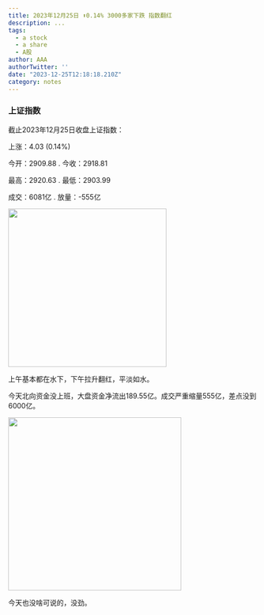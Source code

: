 ```yaml
---
title: 2023年12月25日 ⬆️0.14% 3000多家下跌 指数翻红
description: ...
tags:
  - a stock
  - a share
  - A股
author: AAA
authorTwitter: ''
date: "2023-12-25T12:18:18.210Z"
category: notes
---
```


### 上证指数

截止2023年12月25日收盘上证指数：

上涨：<span class="font-semibold text-r-5">4.03 (0.14%)</span>

今开：<span class="font-semibold text-g-6">2909.88</span> . 今收：<span class="font-semibold text-r-5">2918.81</span>

最高：<span class="font-semibold text-r-6">2920.63</span> . 最低：<span class="font-semibold text-g-6">2903.99</span>

成交：<span class="font-semibold">6081亿</span> . 放量：<span class="font-semibold text-g-6">-555亿</span>

<img src="/images/uploads/2023-12/20231225-zs-sh.png" style="width: 320px">

上午基本都在水下，下午拉升翻红，平淡如水。

今天北向资金没上班，大盘资金净流出<span class="font-semibold text-g-5">189.55亿</span>。成交严重缩量555亿，差点没到6000亿。

<img src="/images/uploads/2023-12/20231225-zs-global.png" style="width: 350px">

今天也没啥可说的，没劲。
